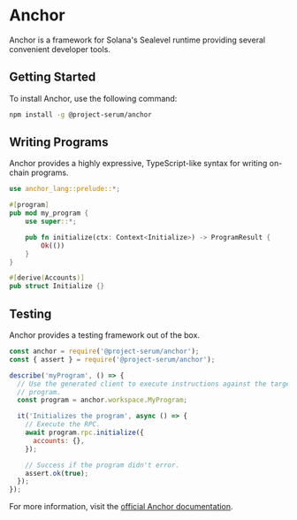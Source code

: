 # Anchor

Anchor is a framework for Solana's Sealevel runtime providing several convenient developer tools.

## Getting Started

To install Anchor, use the following command:

```bash
npm install -g @project-serum/anchor
```

## Writing Programs

Anchor provides a highly expressive, TypeScript-like syntax for writing on-chain programs. 

```rust
use anchor_lang::prelude::*;

#[program]
pub mod my_program {
    use super::*;

    pub fn initialize(ctx: Context<Initialize>) -> ProgramResult {
        Ok(())
    }
}

#[derive(Accounts)]
pub struct Initialize {}
```

## Testing

Anchor provides a testing framework out of the box. 

```javascript
const anchor = require('@project-serum/anchor');
const { assert } = require('@project-serum/anchor');

describe('myProgram', () => {
  // Use the generated client to execute instructions against the target
  // program.
  const program = anchor.workspace.MyProgram;

  it('Initializes the program', async () => {
    // Execute the RPC.
    await program.rpc.initialize({
      accounts: {},
    });

    // Success if the program didn't error.
    assert.ok(true);
  });
});
```

For more information, visit the [official Anchor documentation](https://project-serum.github.io/anchor/).